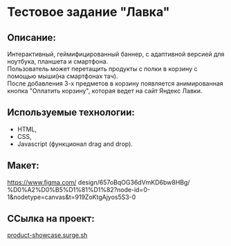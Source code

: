 # Тестовое задание "Лавка"

## Описание:
Интерактивный, геймифицированный баннер, с адаптивной версией для ноутбука, планшета и смартфона.  
Пользователь может перетащить продукты с полки в корзину с помощью мыши(на смартфонах тач).  
После добавления 3-х предметов в корзину появляется анимированная
кнопка "Оплатить корзину", которая ведет на сайт Яндекс Лавки.

## Используемые технологии: 
- HTML, 
- CSS, 
- Javascript (функционал drag and drop).

## Макет: 
https://www.figma.com/
design/657oBqOG36dVmKD6bw8HBg/
%D0%A2%D0%B5%D1%81%D1%82?node-id=0-1&nodetype=canvas&t=919ZoKtgAjyos5S3-0

## ССылка на проект:
[product-showcase.surge.sh](https://product-showcase.surge.sh/)

